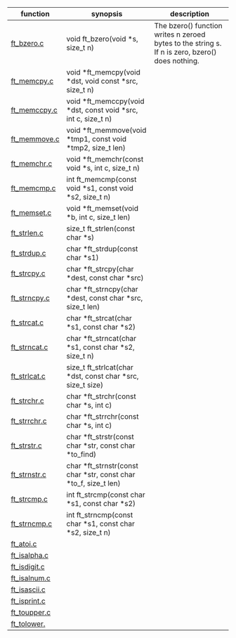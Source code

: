 function          | synopsis       |                                  description
------------------|---------------------------------------------|--------------------
[ft_bzero.c ]     | void  ft_bzero(void *s, size_t n)           | The bzero() function writes n zeroed bytes to the string s.  If n is zero, bzero() does nothing.
[ft_memcpy.c]     | void    *ft_memcpy(void *dst, void const *src, size_t n) |
[ft_memccpy.c]    | void    *ft_memccpy(void *dst, const void *src, int c, size_t n)
[ft_memmove.c]    | void    *ft_memmove(void *tmp1, const void *tmp2, size_t len)
[ft_memchr.c]     | void    *ft_memchr(const void *s, int c, size_t n)
[ft_memcmp.c]     | int     ft_memcmp(const void *s1, const void *s2, size_t n)
[ft_memset.c]     | void    *ft_memset(void *b, int c, size_t len)
[ft_strlen.c]     | size_t  ft_strlen(const char *s)
[ft_strdup.c]     | char    *ft_strdup(const char *s1)
[ft_strcpy.c]     | char    *ft_strcpy(char *dest, const char *src)
[ft_strncpy.c]    | char    *ft_strncpy(char *dest, const char *src, size_t len)
[ft_strcat.c]     | char    *ft_strcat(char *s1, const char *s2)
[ft_strncat.c]    | char    *ft_strncat(char *s1, const char *s2, size_t n)
[ft_strlcat.c]    | size_t  ft_strlcat(char *dst, const char *src, size_t size)
[ft_strchr.c]     | char    *ft_strchr(const char *s, int c)
[ft_strrchr.c]    | char    *ft_strrchr(const char *s, int c)
[ft_strstr.c]     | char    *ft_strstr(const char *str, const char *to_find)
[ft_strnstr.c]    | char    *ft_strnstr(const char *str, const char *to_f, size_t len)
[ft_strcmp.c]     | int      ft_strcmp(const char *s1, const char *s2)
[ft_strncmp.c]    | int     ft_strncmp(const char *s1, const char *s2, size_t n)
[ft_atoi.c]       |
[ft_isalpha.c]    |
[ft_isdigit.c]    |
[ft_isalnum.c]    |
[ft_isascii.c]    |
[ft_isprint.c]    |
[ft_toupper.c]    |
[ft_tolower.]     |






[ft_bzero.c]:https://github.com/rvsrudik/libft/blob/master/ft_bzero.c
[ft_bzero.c ]:https://github.com/rvsrudik/libft/blob/master/ft_memcpy.c
[ft_memcpy.c]:https://github.com/rvsrudik/libft/blob/master/ft_memccpy.c
[ft_memccpy.c]:https://github.com/rvsrudik/libft/blob/master/ft_memmove.c
[ft_memmove.c]:https://github.com/rvsrudik/libft/blob/master/ft_memchr.c
[ft_memchr.c]:https://github.com/rvsrudik/libft/blob/master/ft_memcmp.c
[ft_memcmp.c]:https://github.com/rvsrudik/libft/blob/master/ft_memset.c
[ft_memset.c]:https://github.com/rvsrudik/libft/blob/master/ft_strlen.c
[ft_strlen.c]:https://github.com/rvsrudik/libft/blob/master/ft_strdup.c
[ft_strdup.c]:https://github.com/rvsrudik/libft/blob/master/ft_strcpy.c
[ft_strcpy.c]:https://github.com/rvsrudik/libft/blob/master/ft_strncpy.c
[ft_strncpy.c]:https://github.com/rvsrudik/libft/blob/master/ft_strcat.c
[ft_strcat.c]:https://github.com/rvsrudik/libft/blob/master/ft_strncat.c
[ft_strncat.c]:https://github.com/rvsrudik/libft/blob/master/ft_strlcat.c
[ft_strlcat.c]:https://github.com/rvsrudik/libft/blob/master/ft_strchr.c
[ft_strchr.c]:https://github.com/rvsrudik/libft/blob/master/ft_strrchr.c
[ft_strrchr.c]:https://github.com/rvsrudik/libft/blob/master/ft_strstr.c
[ft_strstr.c]:https://github.com/rvsrudik/libft/blob/master/ft_strnstr.c
[ft_strnstr.c]:https://github.com/rvsrudik/libft/blob/master/ft_strcmp.c
[ft_strcmp.c]:https://github.com/rvsrudik/libft/blob/master/ft_strncmp.c
[ft_strncmp.c]:https://github.com/rvsrudik/libft/blob/master/ft_atoi.c
[ft_atoi.c]:https://github.com/rvsrudik/libft/blob/master/ft_isalpha.c
[ft_isalpha.c]:https://github.com/rvsrudik/libft/blob/master/ft_isdigit.c
[ft_isdigit.c]:https://github.com/rvsrudik/libft/blob/master/ft_isalnum.c
[ft_isalnum.c]:https://github.com/rvsrudik/libft/blob/master/ft_isascii.c
[ft_isascii.c]:https://github.com/rvsrudik/libft/blob/master/ft_isprint.c
[ft_isprint.c]:https://github.com/rvsrudik/libft/blob/master/ft_toupper.c
[ft_toupper.c]:https://github.com/rvsrudik/libft/blob/master/ft_tolower.
[ft_tolower.]:https://github.com/rvsrudik/libft/blob/master/[ft_strcmp.c


